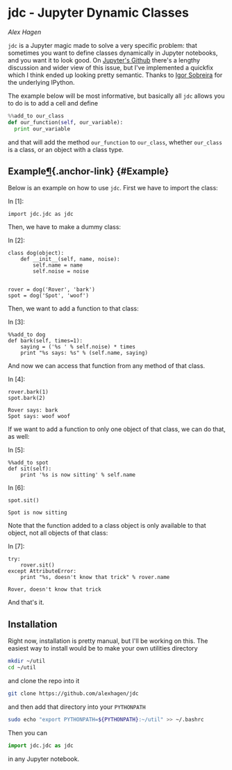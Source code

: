 # jdc - Jupyter Dynamic Classes

*Alex Hagen*

``jdc`` is a Jupyter magic made to solve a very specific problem: that sometimes
you want to define classes dynamically in Jupyter notebooks, and you want it to
look good.  On
[Jupyter's Github](https://github.com/jupyter/notebook/issues/1243) there's a
lengthy discussion and wider view of this issue, but I've implemented a quickfix
which I think ended up looking pretty semantic.  Thanks to
[Igor Sobreira](http://igorsobreira.com/2011/02/06/adding-methods-dynamically-in-python.html)
for the underlying IPython.

The example below will be most informative, but basically all ``jdc`` allows you
to do is to add a cell and define

```python
%%add_to our_class
def our_function(self, our_variable):
  print our_variable
```

and that will add the method ``our_function`` to ``our_class``, whether
``our_class`` is a class, or an object with a class type.

<div class="cell border-box-sizing text_cell rendered">

<div class="prompt input_prompt">

</div>

<div class="inner_cell">

<div class="text_cell_render border-box-sizing rendered_html">

Example[¶](#Example){.anchor-link} {#Example}
----------------------------------

</div>

</div>

</div>

<div class="cell border-box-sizing text_cell rendered">

<div class="prompt input_prompt">

</div>

<div class="inner_cell">

<div class="text_cell_render border-box-sizing rendered_html">

Below is an example on how to use `jdc`. First we have to import the
class:

</div>

</div>

</div>

<div class="cell border-box-sizing code_cell rendered">

<div class="input">

<div class="prompt input_prompt">

In \[1\]:

</div>

<div class="inner_cell">

<div class="input_area">

<div class="highlight hl-ipython2">

    import jdc.jdc as jdc

</div>

</div>

</div>

</div>

</div>

<div class="cell border-box-sizing text_cell rendered">

<div class="prompt input_prompt">

</div>

<div class="inner_cell">

<div class="text_cell_render border-box-sizing rendered_html">

Then, we have to make a dummy class:

</div>

</div>

</div>

<div class="cell border-box-sizing code_cell rendered">

<div class="input">

<div class="prompt input_prompt">

In \[2\]:

</div>

<div class="inner_cell">

<div class="input_area">

<div class="highlight hl-ipython2">

    class dog(object):
        def __init__(self, name, noise):
            self.name = name
            self.noise = noise
            
            
    rover = dog('Rover', 'bark')
    spot = dog('Spot', 'woof')

</div>

</div>

</div>

</div>

</div>

<div class="cell border-box-sizing text_cell rendered">

<div class="prompt input_prompt">

</div>

<div class="inner_cell">

<div class="text_cell_render border-box-sizing rendered_html">

Then, we want to add a function to that class:

</div>

</div>

</div>

<div class="cell border-box-sizing code_cell rendered">

<div class="input">

<div class="prompt input_prompt">

In \[3\]:

</div>

<div class="inner_cell">

<div class="input_area">

<div class="highlight hl-ipython2">

    %%add_to dog
    def bark(self, times=1):
        saying = ('%s ' % self.noise) * times
        print "%s says: %s" % (self.name, saying)

</div>

</div>

</div>

</div>

</div>

<div class="cell border-box-sizing text_cell rendered">

<div class="prompt input_prompt">

</div>

<div class="inner_cell">

<div class="text_cell_render border-box-sizing rendered_html">

And now we can access that function from any method of that class.

</div>

</div>

</div>

<div class="cell border-box-sizing code_cell rendered">

<div class="input">

<div class="prompt input_prompt">

In \[4\]:

</div>

<div class="inner_cell">

<div class="input_area">

<div class="highlight hl-ipython2">

    rover.bark(1)
    spot.bark(2)

</div>

</div>

</div>

</div>

<div class="output_wrapper">

<div class="output">

<div class="output_area">

<div class="prompt">

</div>

<div class="output_subarea output_stream output_stdout output_text">

    Rover says: bark 
    Spot says: woof woof 

</div>

</div>

</div>

</div>

</div>

<div class="cell border-box-sizing text_cell rendered">

<div class="prompt input_prompt">

</div>

<div class="inner_cell">

<div class="text_cell_render border-box-sizing rendered_html">

If we want to add a function to only one object of that class, we can do
that, as well:

</div>

</div>

</div>

<div class="cell border-box-sizing code_cell rendered">

<div class="input">

<div class="prompt input_prompt">

In \[5\]:

</div>

<div class="inner_cell">

<div class="input_area">

<div class="highlight hl-ipython2">

    %%add_to spot
    def sit(self):
        print '%s is now sitting' % self.name

</div>

</div>

</div>

</div>

</div>

<div class="cell border-box-sizing code_cell rendered">

<div class="input">

<div class="prompt input_prompt">

In \[6\]:

</div>

<div class="inner_cell">

<div class="input_area">

<div class="highlight hl-ipython2">

    spot.sit()

</div>

</div>

</div>

</div>

<div class="output_wrapper">

<div class="output">

<div class="output_area">

<div class="prompt">

</div>

<div class="output_subarea output_stream output_stdout output_text">

    Spot is now sitting

</div>

</div>

</div>

</div>

</div>

<div class="cell border-box-sizing text_cell rendered">

<div class="prompt input_prompt">

</div>

<div class="inner_cell">

<div class="text_cell_render border-box-sizing rendered_html">

Note that the function added to a class object is only available to that
object, not all objects of that class:

</div>

</div>

</div>

<div class="cell border-box-sizing code_cell rendered">

<div class="input">

<div class="prompt input_prompt">

In \[7\]:

</div>

<div class="inner_cell">

<div class="input_area">

<div class="highlight hl-ipython2">

    try: 
        rover.sit()
    except AttributeError:
        print "%s, doesn't know that trick" % rover.name

</div>

</div>

</div>

</div>

<div class="output_wrapper">

<div class="output">

<div class="output_area">

<div class="prompt">

</div>

<div class="output_subarea output_stream output_stdout output_text">

    Rover, doesn't know that trick

</div>

</div>

</div>

</div>

</div>

<div class="cell border-box-sizing text_cell rendered">

<div class="prompt input_prompt">

</div>

<div class="inner_cell">

<div class="text_cell_render border-box-sizing rendered_html">

And that's it.

</div>

</div>

</div>

## Installation

Right now, installation is pretty manual, but I'll be working on this.  The easiest way to install would be to make your own utilities directory

```bash
mkdir ~/util
cd ~/util
```

and clone the repo into it

```bash
git clone https://github.com/alexhagen/jdc
```

and then add that directory into your ``PYTHONPATH``

```bash
sudo echo "export PYTHONPATH=${PYTHONPATH}:~/util" >> ~/.bashrc
```

Then you can

```python
import jdc.jdc as jdc
```
in any Jupyter notebook.
